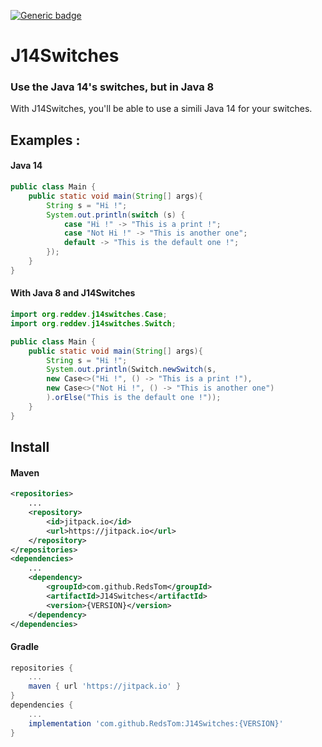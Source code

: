 [![Generic badge](https://img.shields.io/badge/Version-v1.0--RC-blue.svg)](https://shields.io/)

# J14Switches 
### Use the Java 14's switches, but in Java 8

With J14Switches, you'll be able to use a simili Java 14 for your switches.

## Examples : 
#### Java 14
```java
public class Main {
    public static void main(String[] args){
        String s = "Hi !";
        System.out.println(switch (s) {
            case "Hi !" -> "This is a print !";
            case "Not Hi !" -> "This is another one";
            default -> "This is the default one !";
        });
    }
}
```

#### With Java 8 and J14Switches
```java
import org.reddev.j14switches.Case;
import org.reddev.j14switches.Switch;

public class Main {
    public static void main(String[] args){
        String s = "Hi !";
        System.out.println(Switch.newSwitch(s, 
        new Case<>("Hi !", () -> "This is a print !"),
        new Case<>("Not Hi !", () -> "This is another one")
        ).orElse("This is the default one !"));
    }
}
```

## Install

#### Maven
```xml
<repositories>
    ...
    <repository>
        <id>jitpack.io</id>
        <url>https://jitpack.io</url>
    </repository>
</repositories>
<dependencies>
    ...
    <dependency>
	    <groupId>com.github.RedsTom</groupId>
	    <artifactId>J14Switches</artifactId>
	    <version>{VERSION}</version>
	</dependency>
</dependencies>
```

#### Gradle
```groovy
repositories {
    ...
    maven { url 'https://jitpack.io' }
}
dependencies {
    ...
    implementation 'com.github.RedsTom:J14Switches:{VERSION}'
}
```
